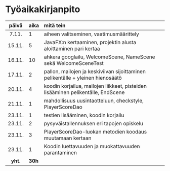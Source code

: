 # Työaikakirjanpito

|  päivä  |  aika | mitä tein                                                                        |
| :-----: |:------| :--------------------------------------------------------------------------------|
|  7.11.  |   1   | aiheen valitseminen, vaatimusmäärittely                                          |
|  15.11. |   5   | JavaFX:n kertaaminen, projektin alusta aloittaminen pari kertaa                  | 
|  16.11. |  10   | ahkera googlailu, WelcomeScene, NameScene sekä WelcomeSceneTest                  |
|  17.11. |   2   | pallon, mailojen ja keskiviivan sijoittaminen pelikentälle + yleinen hienosäätö  |
|  20.11. |   4   | koodin korjailua, mailojen liikkeet, pisteiden lisääminen pelikentälle, EndScene |
|  21.11. |   1   | mahdollisuus uusintaotteluun, checkstyle, PlayerScoreDao                         |
|  23.11. |   1   | testien lisääminen, koodin korjailu                                              |
|  23.11. |   2   | pysyväistallennuksen eri tapojen opiskelu                                        |
|  23.11. |   3   | PlayerScoreDao-luokan metodien koodaus muutamaan kertaan                         |
|  23.11. |   1   | Koodin luettavuuden ja muokattavuuden parantaminen                               |
| **yht.**|**30h**|                                                                                  |
